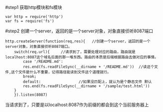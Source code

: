 #step1
获取http模块和fs模块
>
```
var http = require('http')
var fs = require('fs')
```
#step2
创建一个server，返回的是一个server对象，对象直接侦听8087端口
>
```
http.createServer(function(req,res){   //创建一个server，返回的是一个server对象，对象直接侦听8087端口。
    switch(req.url){     //请求到了，需要处理对应的路由，路由就是localhost:8087这个域名后面的那一堆东西。路由的本质是后端根据路由去做对应的事情。
        case '/README.md':  
        res.end(fs.readFileSync(__dirname + '/README.md'))  //读这个文件,这个文件是什么不重要，记得路径能读到文件这个道理就行。
        break;
        default:                 //如果没匹配上，就认为是个静态文件 默认
        res.end(fs.readFileSync(__dirname + '/sample/test.html'))
    }
    }).listen(8087)
```
当请求到了，只要是以localhost:8087作为前缀的都会到这个当前服务器上
